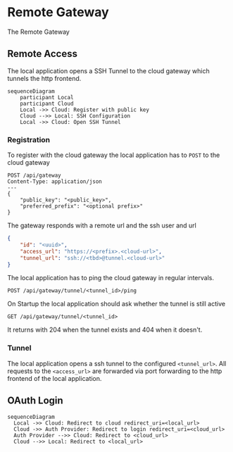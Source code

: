 # Remote Gateway

The Remote Gateway 

## Remote Access

The local application opens a SSH Tunnel to the cloud gateway which tunnels the http frontend.

```mermaid
sequenceDiagram
	participant Local
	participant Cloud
	Local ->> Cloud: Register with public key
	Cloud -->> Local: SSH Configuration
	Local ->> Cloud: Open SSH Tunnel
```

### Registration

To register with the cloud gateway the local application has to `POST` to the cloud gateway

```http
POST /api/gateway
Content-Type: application/json
---
{
	"public_key": "<public_key>",
	"preferred_prefix": "<optional prefix>"
}
```

The gateway responds with a remote url and the ssh user and url

```json
{
    "id": "<uuid>",
    "access_url": "https://<prefix>.<cloud-url>",
    "tunnel_url": "ssh://<tbd>@tunnel.<cloud-url>"
}
```

The local application has to ping the cloud gateway in regular intervals.

```http
POST /api/gateway/tunnel/<tunnel_id>/ping
```

On Startup the local application should ask whether the tunnel is still active

```http
GET /api/gateway/tunnel/<tunnel_id>
```

It returns with 204 when the tunnel exists and 404 when it doesn't.

### Tunnel

The local application opens a ssh tunnel to the configured `<tunnel_url>`.
All requests to the `<access_url>` are forwarded via port forwarding to the http frontend of the local application.

## OAuth Login

```mermaid
sequenceDiagram
  Local ->> Cloud: Redirect to cloud redirect_uri=<local_url>
  Cloud ->> Auth Provider: Redirect to login redirect_uri=<cloud_url>
  Auth Provider -->> Cloud: Redirect to <cloud_url>
  Cloud -->> Local: Redirect to <local_url>
```


